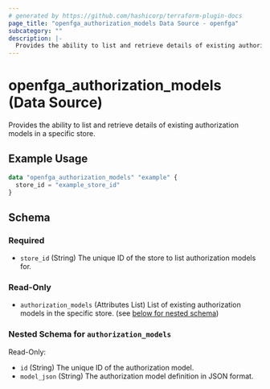```yaml
---
# generated by https://github.com/hashicorp/terraform-plugin-docs
page_title: "openfga_authorization_models Data Source - openfga"
subcategory: ""
description: |-
  Provides the ability to list and retrieve details of existing authorization models in a specific store.
---
```


# openfga_authorization_models (Data Source)

Provides the ability to list and retrieve details of existing authorization models in a specific store.

## Example Usage

```terraform
data "openfga_authorization_models" "example" {
  store_id = "example_store_id"
}
```

<!-- schema generated by tfplugindocs -->
## Schema

### Required

- `store_id` (String) The unique ID of the store to list authorization models for.

### Read-Only

- `authorization_models` (Attributes List) List of existing authorization models in the specific store. (see [below for nested schema](#nestedatt--authorization_models))

<a id="nestedatt--authorization_models"></a>
### Nested Schema for `authorization_models`

Read-Only:

- `id` (String) The unique ID of the authorization model.
- `model_json` (String) The authorization model definition in JSON format.
